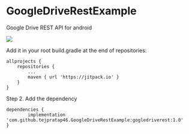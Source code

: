 # GoogleDriveRestExample
Google Drive REST API for android

[![](https://jitpack.io/v/tejpratap46/GoogleDriveRestExample.svg)](https://jitpack.io/#tejpratap46/GoogleDriveRestExample)


Add it in your root build.gradle at the end of repositories:

	allprojects {
		repositories {
			...
			maven { url 'https://jitpack.io' }
		}
	}
Step 2. Add the dependency

	dependencies {
	        implementation 'com.github.tejpratap46.GoogleDriveRestExample:gogledriverest:1.0'
	}
